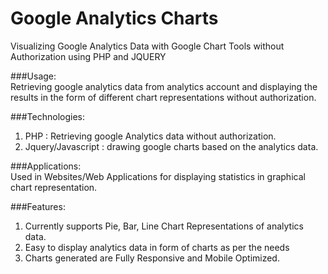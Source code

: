 # Google Analytics Charts

Visualizing Google Analytics Data with Google Chart Tools without Authorization using PHP and JQUERY

###Usage:	
Retrieving google analytics data from analytics account and displaying the results in the form of different chart representations without authorization.

###Technologies:
1. PHP : Retrieving google Analytics data without authorization.
2. Jquery/Javascript : drawing google charts based on the analytics data.

###Applications:	
 Used in Websites/Web Applications for displaying statistics in graphical chart representation.
 
###Features:	
 1. Currently supports Pie, Bar, Line Chart Representations of analytics data.
 2. Easy to display analytics data in form of charts as per the needs
 3. Charts generated are Fully Responsive and Mobile Optimized.
 



